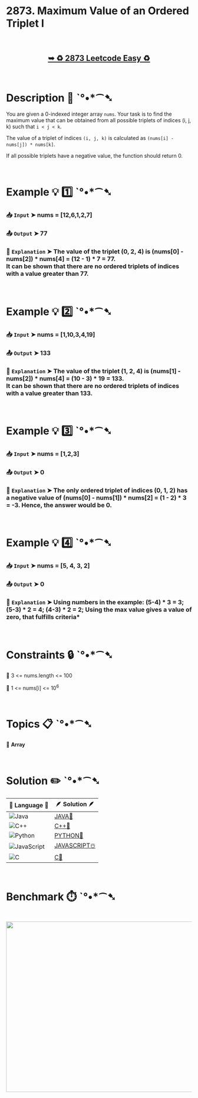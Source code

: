 # 2873. Maximum Value of an Ordered Triplet I

</br>

<h2 align="center"> 

<a href="https://leetcode.com/problems/maximum-value-of-an-ordered-triplet-i/description/?envType=daily-question&envId=2025-04-02"><strong>➥ ♻️ 2873 Leetcode Easy ♻️ </strong></a>
</h2>

</br>

# Description 📜 ˋ°•*⁀➷

You are given a 0-indexed integer array `nums`.  Your task is to find the maximum value that can be obtained from all possible triplets of indices (i, j, k) such that `i < j < k`.

The value of a triplet of indices `(i, j, k)` is calculated as `(nums[i] - nums[j]) * nums[k]`.

If all possible triplets have a negative value, the function should return 0.

</br>

# Example 💡 1️⃣ ˋ°•*⁀➷

  ### 📥 `Input`  ➤ nums = [12,6,1,2,7]

  ### 📤 `Output`  ➤ 77

  ### 🔦 `Explanation`  ➤ The value of the triplet (0, 2, 4) is (nums[0] - nums[2]) * nums[4] = (12 - 1) * 7 = 77.</br> It can be shown that there are no ordered triplets of indices with a value greater than 77.

</br>

# Example 💡 2️⃣ ˋ°•*⁀➷

  ### 📥 `Input` ➤ nums = [1,10,3,4,19]

  ### 📤 `Output`  ➤ 133

  ### 🔦 `Explanation` ➤ The value of the triplet (1, 2, 4) is (nums[1] - nums[2]) * nums[4] = (10 - 3) * 19 = 133.</br> It can be shown that there are no ordered triplets of indices with a value greater than 133.

</br>

# Example 💡 3️⃣ ˋ°•*⁀➷

  ### 📥 `Input` ➤ nums = [1,2,3]

  ### 📤 `Output`  ➤ 0

  ### 🔦 `Explanation`  ➤ The only ordered triplet of indices (0, 1, 2) has a negative value of (nums[0] - nums[1]) * nums[2] = (1 - 2) * 3 = -3. Hence, the answer would be 0.

</br>

# Example 💡 4️⃣ ˋ°•*⁀➷

   ### 📥 `Input`  ➤ nums = [5, 4, 3, 2]

   ### 📤 `Output`  ➤ 0

   ### 🔦 `Explanation`  ➤ Using numbers in the example: (5-4) * 3 = 3; (5-3) * 2 = 4; (4-3) * 2 = 2; Using the max value gives a value of zero, that fulfills criteria*

</br>

# Constraints 🔒 ˋ°•*⁀➷

🔹 3 <= nums.length <= 100 </br>

🔹 1 <= nums[i] <= 10<sup>6</sup> </br>

</br>

# Topics 📋 ˋ°•*⁀➷

🔸 **Array**  </br>

</br>

# Solution ✏️ ˋ°•*⁀➷

| 📒 Language 📒  | 🪶 Solution 🪶 |
| ------------- | ------------- |
|  ![Java](https://img.shields.io/badge/java-%23ED8B00.svg?style=for-the-badge&logo=openjdk&logoColor=white)  | [JAVA🍁](https://github.com/Prakhar-002/LEETCODE/blob/main/%F0%9F%8D%84%20Daily%20Challenge%202025%20%F0%9F%8D%B3/%F0%9F%94%AC%20Examine%20Thoroughly%20%F0%9F%A7%AC/04%20Apr%20%E2%98%94/02%20-%2004%20-%202025%20---%202873.%20Maximum%20Value%20of%20an%20Ordered%20Triplet%20I%20%E2%98%83%EF%B8%8F%20%F0%9F%8D%81%20%F0%9F%8D%B0%20%F0%9F%8E%B2%20%F0%9F%92%96/%F0%9F%8D%81JAVA%20-%202873.%20Maximum%20Value%20of%20an%20Ordered%20Triplet%20I.java) |
|  ![C++](https://img.shields.io/badge/c++-%2300599C.svg?style=for-the-badge&logo=c%2B%2B&logoColor=white)  | [C++🎲](https://github.com/Prakhar-002/LEETCODE/blob/main/%F0%9F%8D%84%20Daily%20Challenge%202025%20%F0%9F%8D%B3/%F0%9F%94%AC%20Examine%20Thoroughly%20%F0%9F%A7%AC/04%20Apr%20%E2%98%94/02%20-%2004%20-%202025%20---%202873.%20Maximum%20Value%20of%20an%20Ordered%20Triplet%20I%20%E2%98%83%EF%B8%8F%20%F0%9F%8D%81%20%F0%9F%8D%B0%20%F0%9F%8E%B2%20%F0%9F%92%96/%F0%9F%8E%B2CPP%20-%202873.%20Maximum%20Value%20of%20an%20Ordered%20Triplet%20I.cpp)  |
|  ![Python](https://img.shields.io/badge/python-3670A0?style=for-the-badge&logo=python&logoColor=ffdd54)    | [PYTHON🍰](https://github.com/Prakhar-002/LEETCODE/blob/main/%F0%9F%8D%84%20Daily%20Challenge%202025%20%F0%9F%8D%B3/%F0%9F%94%AC%20Examine%20Thoroughly%20%F0%9F%A7%AC/04%20Apr%20%E2%98%94/02%20-%2004%20-%202025%20---%202873.%20Maximum%20Value%20of%20an%20Ordered%20Triplet%20I%20%E2%98%83%EF%B8%8F%20%F0%9F%8D%81%20%F0%9F%8D%B0%20%F0%9F%8E%B2%20%F0%9F%92%96/%F0%9F%8D%B0PYTHON%20-%202873.%20Maximum%20Value%20of%20an%20Ordered%20Triplet%20I.py) |
| ![JavaScript](https://img.shields.io/badge/javascript-%23323330.svg?style=for-the-badge&logo=javascript&logoColor=%23F7DF1E)   | [JAVASCRIPT☃️](https://github.com/Prakhar-002/LEETCODE/blob/main/%F0%9F%8D%84%20Daily%20Challenge%202025%20%F0%9F%8D%B3/%F0%9F%94%AC%20Examine%20Thoroughly%20%F0%9F%A7%AC/04%20Apr%20%E2%98%94/02%20-%2004%20-%202025%20---%202873.%20Maximum%20Value%20of%20an%20Ordered%20Triplet%20I%20%E2%98%83%EF%B8%8F%20%F0%9F%8D%81%20%F0%9F%8D%B0%20%F0%9F%8E%B2%20%F0%9F%92%96/%E2%98%83%EF%B8%8FJAVASCRIPT%20-%202873.%20Maximum%20Value%20of%20an%20Ordered%20Triplet%20I.js) |
|   ![C](https://img.shields.io/badge/c-%2300599C.svg?style=for-the-badge&logo=c&logoColor=white)   | [C💖](https://github.com/Prakhar-002/LEETCODE/blob/main/%F0%9F%8D%84%20Daily%20Challenge%202025%20%F0%9F%8D%B3/%F0%9F%94%AC%20Examine%20Thoroughly%20%F0%9F%A7%AC/04%20Apr%20%E2%98%94/02%20-%2004%20-%202025%20---%202873.%20Maximum%20Value%20of%20an%20Ordered%20Triplet%20I%20%E2%98%83%EF%B8%8F%20%F0%9F%8D%81%20%F0%9F%8D%B0%20%F0%9F%8E%B2%20%F0%9F%92%96/%F0%9F%92%96C%20-%202873.%20Maximum%20Value%20of%20an%20Ordered%20Triplet%20I.c)  |

</br>

# Benchmark ⏱️ ˋ°•*⁀➷

<h1  align="center" >

<img src ="https://github.com/user-attachments/assets/34ef2a0f-09a0-47cb-8ce7-3ffb4f36bc7d" width = "700px" height="462px" />

</h1>
